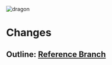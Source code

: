 ![dragon](https://user-images.githubusercontent.com/448788/114213458-9c99d180-9928-11eb-8d26-bcf795724db5.gif)

# Changes

## Outline: [Reference Branch](https://github.com/markrmiller/solr/projects/1) 
